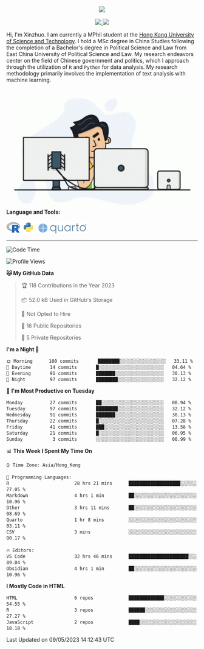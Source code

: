<div align='center'>
<img src='https://readme-typing-svg.herokuapp.com?font=ubuntu&color=4d3900&center=true&lines=HKUST+Mphil+in+SOSC;Focus+on+China;Code+for+PoliSci'/>
</div>

<p align='center'>
 <a href='https://www.linkedin.com/in/xinzhuo-huang-5161011ba/' target='_blank'>
        <img src='https://img.shields.io/badge/linkedin%20-%230077B5.svg?&style=for-the-badge&logo=linkedin&logoColor=white'/>
    </a>
 <a href='https://twitter.com/HsinchoH' target='_blank'>
        <img src='https://img.shields.io/badge/Twitter-1DA1F2?style=for-the-badge&logo=twitter&logoColor=white'/>
    </a>
    </p>
    
Hi, I'm Xinzhuo. I am currently a MPhil student at the [Hong Kong University of Science and Technology](https://sosc.hkust.edu.hk/node/613). I hold a MSc degree in China Studies following the completion of a Bachelor's degree in Political Science and Law from East China University of Political Science and Law. My research endeavors center on the field of Chinese government and politics, which I approach through the utilization of `R` and `Python` for data analysis. My research methodology primarily involves the implementation of text analysis with machine learning.




<img align='right' src="https://github.com/xinzhuohkust/xinzhuohkust/blob/main/programmer.gif" width="590">

<a href="https://clustrmaps.com/site/1bulb" title="Visit tracker"><img src="//www.clustrmaps.com/map_v2.png?d=y0jRkrbwBCmNAnzBRzrvjTHtQiJGC9YIlw90GGkWUCY&cl=ffffff" style="display: none;"/></a>


**Language and Tools:**  

<code><img height="36" src="https://raw.githubusercontent.com/github/explore/80688e429a7d4ef2fca1e82350fe8e3517d3494d/topics/r/r.png"></code>
<code><img height="36" src="https://raw.githubusercontent.com/github/explore/80688e429a7d4ef2fca1e82350fe8e3517d3494d/topics/python/python.png"></code>
<code><img height="32" src="https://github.com/quarto-dev/quarto-r/blob/main/man/figures/quarto.png"></code>

---
<!--START_SECTION:waka-->
![Code Time](http://img.shields.io/badge/Code%20Time-467%20hrs%2040%20mins-blue)

![Profile Views](http://img.shields.io/badge/Profile%20Views-4-blue)

**🐱 My GitHub Data** 

> 🏆 118 Contributions in the Year 2023
 > 
> 📦 52.0 kB Used in GitHub's Storage 
 > 
> 🚫 Not Opted to Hire
 > 
> 📜 16 Public Repositories 
 > 
> 🔑 5 Private Repositories  
 > 
**I'm a Night 🦉** 

```text
🌞 Morning      100 commits       ████████░░░░░░░░░░░░░░░░░   33.11 % 
🌆 Daytime       14 commits       █░░░░░░░░░░░░░░░░░░░░░░░░   04.64 % 
🌃 Evening       91 commits       ███████░░░░░░░░░░░░░░░░░░   30.13 % 
🌙 Night         97 commits       ████████░░░░░░░░░░░░░░░░░   32.12 % 

```
📅 **I'm Most Productive on Tuesday** 

```text
Monday          27 commits       ██░░░░░░░░░░░░░░░░░░░░░░░   08.94 % 
Tuesday         97 commits       ████████░░░░░░░░░░░░░░░░░   32.12 % 
Wednesday       91 commits       ███████░░░░░░░░░░░░░░░░░░   30.13 % 
Thursday        22 commits       █░░░░░░░░░░░░░░░░░░░░░░░░   07.28 % 
Friday          41 commits       ███░░░░░░░░░░░░░░░░░░░░░░   13.58 % 
Saturday        21 commits       █░░░░░░░░░░░░░░░░░░░░░░░░   06.95 % 
Sunday           3 commits       ░░░░░░░░░░░░░░░░░░░░░░░░░   00.99 % 

```


📊 **This Week I Spent My Time On** 

```text
⌚︎ Time Zone: Asia/Hong_Kong

💬 Programming Languages: 
R                        28 hrs 21 mins      ███████████████████░░░░░░   77.05 % 
Markdown                 4 hrs 1 min         ██░░░░░░░░░░░░░░░░░░░░░░░   10.96 % 
Other                    3 hrs 11 mins       ██░░░░░░░░░░░░░░░░░░░░░░░   08.69 % 
Quarto                   1 hr 8 mins         ░░░░░░░░░░░░░░░░░░░░░░░░░   03.11 % 
CSV                      3 mins              ░░░░░░░░░░░░░░░░░░░░░░░░░   00.17 % 

🔥 Editors: 
VS Code                  32 hrs 46 mins      ██████████████████████░░░   89.04 % 
Obsidian                 4 hrs 1 min         ██░░░░░░░░░░░░░░░░░░░░░░░   10.96 % 

```

**I Mostly Code in HTML** 

```text
HTML                     6 repos             █████████████░░░░░░░░░░░░   54.55 % 
R                        3 repos             ██████░░░░░░░░░░░░░░░░░░░   27.27 % 
JavaScript               2 repos             ████░░░░░░░░░░░░░░░░░░░░░   18.18 % 

```



 Last Updated on 09/05/2023 14:12:43 UTC
<!--END_SECTION:waka-->
    
    
    
    
    
    
    
    
